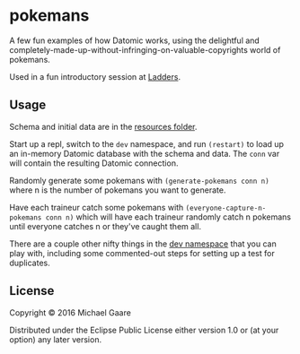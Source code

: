 # pokemans

A few fun examples of how Datomic works, using the delightful and
completely-made-up-without-infringing-on-valuable-copyrights world of
pokemans.

Used in a fun introductory session at
[Ladders](http://engineering.theladders.com).

## Usage

Schema and initial data are in the [resources folder](resources/).

Start up a repl, switch to the `dev` namespace, and run `(restart)` to
load up an in-memory Datomic database with the schema and data. The
`conn` var will contain the resulting Datomic connection.

Randomly generate some pokemans with `(generate-pokemans conn n)`
where n is the number of pokemans you want to generate.

Have each traineur catch some pokemans with
`(everyone-capture-n-pokemans conn n)` which will have each traineur
randomly catch n pokemans until everyone catches n or they've caught
them all.

There are a couple other nifty things in the
[dev namespace](dev/dev.clj) that you can play with, including some
commented-out steps for setting up a test for duplicates.

## License

Copyright © 2016 Michael Gaare

Distributed under the Eclipse Public License either version 1.0 or (at
your option) any later version.
